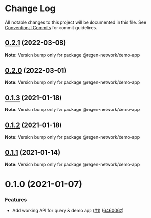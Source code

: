 # Change Log

All notable changes to this project will be documented in this file.
See [Conventional Commits](https://conventionalcommits.org) for commit guidelines.

## [0.2.1](https://github.com/regen-network/regen-js/compare/v0.2.0...v0.2.1) (2022-03-08)

**Note:** Version bump only for package @regen-network/demo-app







## [0.2.0](https://github.com/regen-network/regen-js/compare/v0.1.2...v0.2.0) (2022-03-01)

**Note:** Version bump only for package @regen-network/demo-app






## [0.1.3](https://github.com/regen-network/regen-js/compare/v0.1.2...v0.1.3) (2021-01-18)

**Note:** Version bump only for package @regen-network/demo-app





## [0.1.2](https://github.com/regen-network/regen-js/compare/v0.1.1...v0.1.2) (2021-01-18)

**Note:** Version bump only for package @regen-network/demo-app





## [0.1.1](https://github.com/regen-network/regen-js/compare/v0.1.0...v0.1.1) (2021-01-14)

**Note:** Version bump only for package @regen-network/demo-app





# 0.1.0 (2021-01-07)


### Features

* Add working API for query & demo app ([#1](https://github.com/regen-network/regen-js/issues/1)) ([6460062](https://github.com/regen-network/regen-js/commit/6460062239f69e128204da83416330edd37ac90f))

